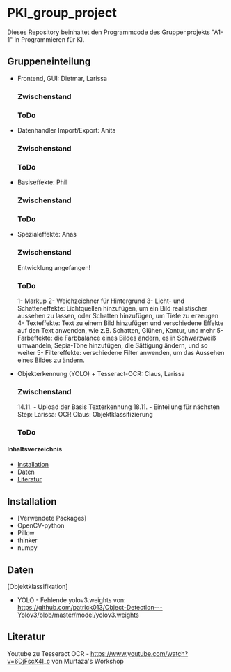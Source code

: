 # PKI_group_project
Dieses Repository beinhaltet den Programmcode des Gruppenprojekts "A1-1" in Programmieren für KI.

## Gruppeneinteilung
- Frontend, GUI: Dietmar, Larissa
  ### Zwischenstand
  ### ToDo
  
- Datenhandler Import/Export: Anita
  ### Zwischenstand
  ### ToDo
  
- Basiseffekte: Phil
  ### Zwischenstand
  ### ToDo
  
- Spezialeffekte: Anas
  ### Zwischenstand
  Entwicklung angefangen!
  ### ToDo
  1- Markup
  2- Weichzeichner für Hintergrund
  3- Licht- und Schatteneffekte: Lichtquellen hinzufügen, um ein Bild realistischer aussehen zu lassen, oder Schatten hinzufügen, um Tiefe zu erzeugen
  4- Texteffekte: Text zu einem Bild hinzufügen und verschiedene Effekte auf den Text anwenden, wie z.B. Schatten, Glühen, Kontur, und mehr
  5- Farbeffekte: die Farbbalance eines Bildes ändern, es in Schwarzweiß umwandeln, Sepia-Töne hinzufügen, die Sättigung ändern, und so weiter
  5- Filtereffekte: verschiedene Filter anwenden, um das Aussehen eines Bildes zu ändern.
  
  
- Objekterkennung (YOLO) + Tesseract-OCR: Claus, Larissa
  ### Zwischenstand
  14.11. - Upload der Basis Texterkennung
  18.11. - Einteilung für nächsten Step: Larissa: OCR  Claus: Objektklassifizierung
  ### ToDo

#### Inhaltsverzeichnis
- [Installation](#installation)
- [Daten](#daten)
- [Literatur](#literatur)

## Installation
- [Verwendete Packages]
- OpenCV-python
- Pillow
- thinker
- numpy

## Daten
[Objektklassifikation]
- YOLO - Fehlende yolov3.weights von: https://github.com/patrick013/Object-Detection---Yolov3/blob/master/model/yolov3.weights

## Literatur
Youtube zu Tesseract OCR - https://www.youtube.com/watch?v=6DjFscX4I_c von Murtaza's Workshop



